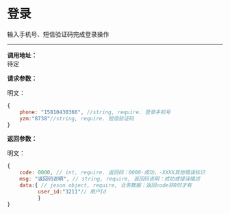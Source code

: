 # 登录

输入手机号、短信验证码完成登录操作

---

**调用地址：**  
待定

**请求参数：**

明文：

```js
{
    phone: "15810430366", //string, require. 登录手机号
    yzm:"8738"//string, require. 短信验证码    
}
```

**返回参数：**

明文：

```js
{
    code: 0000, // int, require. 返回码：0000-成功，-XXXX其他错误标识
    msg: "返回码说明", // string, require, 返回码说明：成功或错误描述
    data:{ // jeson object, require, 业务数据：返回code非0时才有
          user_id:"3211"// 用户Id
          }
}
```



